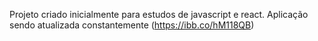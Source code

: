 Projeto criado inicialmente para estudos de javascript e react.
Aplicação sendo atualizada constantemente
(https://ibb.co/hM118QB)
